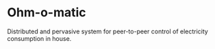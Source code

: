 # Ohm-o-matic
Distributed and pervasive system for peer-to-peer control of electricity consumption in house.

